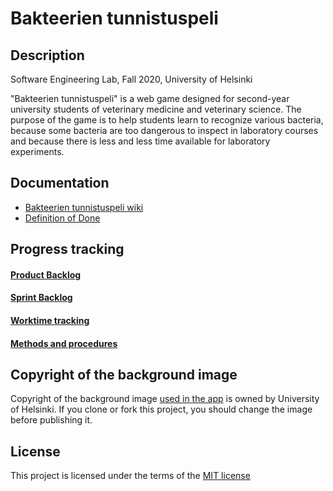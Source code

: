 # Bakteerien tunnistuspeli 

## Description

Software Engineering Lab, Fall 2020, University of Helsinki

"Bakteerien tunnistuspeli" is a web game designed for second-year university students of veterinary medicine and veterinary science. The purpose of the game is to help students learn to recognize various bacteria, because some bacteria are too dangerous to inspect in laboratory courses and because there is less and less time available for laboratory experiments.

## Documentation
* [Bakteerien tunnistuspeli wiki](https://github.com/Ohtu-bakteerien-tunnistuspeli/Bakteerien-tunnistuspeli/wiki)
* [Definition of Done](https://github.com/Ohtu-bakteerien-tunnistuspeli/Bakteerien-tunnistuspeli/wiki/Definition-of-Done)

## Progress tracking

#### [Product Backlog](https://docs.google.com/spreadsheets/d/13aVMJ1TTyBXDFdkrcqV24AvCQ7HG7I2idkTudiMc-Kk/edit#gid=0)

#### [Sprint Backlog](https://docs.google.com/spreadsheets/d/12xJrbVst9k16_iVKd5tLSyz1scCOyxyB2eKr0lhYCek/edit#gid=0)

#### [Worktime tracking](https://docs.google.com/spreadsheets/d/1vdtw-i6lfKqnnBliT2z-FKfBFjFMniH8ZJDXzY1xEWM/edit#gid=0)

#### [Methods and procedures](https://docs.google.com/document/d/1cTWnJgth1c0F1vmdGZFoTWz-a0D2TMyhTx_XzweBJjY/edit)

## Copyright of the background image
Copyright of the background image [used in the app](https://github.com/Ohtu-bakteerien-tunnistuspeli/Bakteerien-tunnistuspeli/tree/master/frontend/src) is owned by University of Helsinki. If you clone or fork this project, you should change the image before publishing it.

## License

This project is licensed under the terms of the [MIT license](https://github.com/Ohtu-bakteerien-tunnistuspeli/Bakteerien-tunnistuspeli/blob/master/LICENSE)
